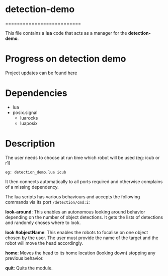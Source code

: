 # detection-demo
==========================

This file contains a **lua** code that acts as a manager for the **detection-demo**. 

# Progress on detection demo
Project updates can be found [here](https://github.com/vtikha/detection-demo/projects/1?)

# Dependencies
 - lua
 - posix.signal
   - luarocks
   - luaposix
 

# Description

The user needs to choose at run time which robot will be used (eg: icub or r1)
```
eg: detection_demo.lua icub
```
It then connects automatically to all ports required and otherwise complains of a missing dependency.

The lua scripts has various behaviours and accepts the following commands via its port `/detection/cmd:i`:

**look-around**:
This enables an autonomous looking around behavior depending on the number of object detections. It gets the lists of detections and randomly choses where to look. 

**look #objectName**:
This enables the robots to focalise on one object chosen by the user. The user must provide the name of the target and the robot will move the head accordingly.

**home**:
Moves the head to its home location (looking down) stopping any previous behavior.

**quit**:
Quits the module.




